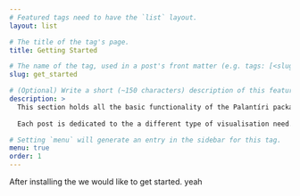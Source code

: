 ```yaml
---
# Featured tags need to have the `list` layout.
layout: list

# The title of the tag's page.
title: Getting Started

# The name of the tag, used in a post's front matter (e.g. tags: [<slug>]).
slug: get_started

# (Optional) Write a short (~150 characters) description of this featured tag.
description: >
  This section holds all the basic functionality of the Palantíri package.
  
  Each post is dedicated to the a different type of visualisation need.

# Setting `menu` will generate an entry in the sidebar for this tag.
menu: true
order: 1
---
```

After installing the we would like to get started. yeah